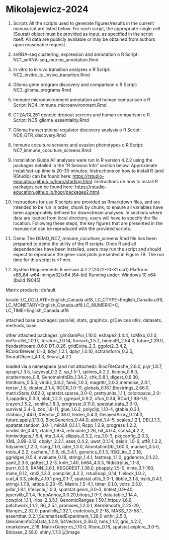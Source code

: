 # Mikolajewicz-2024

1.	Scripts
All the scripts used to generate figures/results in the current manuscript are listed below. For each script, the appropriate single cell (Seurat) object must be provided as input, as specified in the script itself. All data are publicly available or may be obtained from authors upon reasonable request. 

1.	snRNA-seq clustering, expression and annotation
o	R Script: NC1_snRNA-seq_murine_annotation.Rmd
2.	In vitro to in vivo transition analyses
o	R Script: NC2_invitro_to_invivo_transition.Rmd
3.	Glioma gene program discovery and comparison
o	R Script: NC3_glioma_programs.Rmd
4.	Immune microenvironment annotation and human comparison
o	R Script: NC4_immune_microenvironment.Rmd
5.	CT2A/GL261 genetic dropout screens and human comparison
o	R Script: NC5_glioma_essentiality.Rmd
6.	Glioma transcriptional regulator discovery analysis
o	R Script: NC6_GTR_discovery.Rmd
7.	Immune coculture screens and evasion phenotypes
o	R Script: NC7_immune_coculture_screens.Rmd

2.	Installation Guide
All analyses were run in R version 4.2.2 using the packages detailed in the “R Session Info” section below. Approximate install/set-up time is 20-30 minutes. Instructions on how to install R (and RStudio) can be found here: https://rstudio-education.github.io/hopr/starting.html. Instructions on how to install R packages can be found here: https://rstudio-education.github.io/hopr/packages2.html. 

3.	Instructions for use
R scripts are provided as Rmarkdown files, and are intended to be run in order, chunk by chunk, to ensure all variables have been appropriately defined for downstream analyses. In sections where data are loaded from local directory, users will have to specify the file location. Following these steps, the key figures that are presented in the manuscript can be reproduced with the provided scripts. 

4.	Demo
The DEMO_NC7_immune_coculture_screens.Rmd file has been prepared to demo the utility of the R scripts. Once R and all dependencies have been installed, users may run the script and should expect to reproduce the gene-rank plots presented in Figure 7B. The run time for this script is <1 min.  

5.	System Requirements
R version 4.2.2 (2022-10-31 ucrt)
Platform: x86_64-w64-mingw32/x64 (64-bit)
Running under: Windows 10 x64 (build 19045)

Matrix products: default

locale:
LC_COLLATE=English_Canada.utf8, LC_CTYPE=English_Canada.utf8, LC_MONETARY=English_Canada.utf8 LC_NUMERIC=C, LC_TIME=English_Canada.utf8

attached base packages:
parallel, stats, graphics, grDevices utils, datasets, methods,  base

other attached packages:
glmGamPoi_1.10.0, eshape2_1.4.4, scMiko_0.1.0, doParallel_1.0.17,  iterators_1.0.14, foreach_1.5.2, biomaRt_2.54.0, future_1.29.0, flexdashboard_0.6.0 DT_0.26, gridExtra_2.3, ggplot2_3.4.2, RColorBrewer_1.1-3, tidyr_1.2.1, dplyr_1.0.10, sctransform_0.3.5,  SeuratObject_4.1.3, Seurat_4.2.1

loaded via a namespace (and not attached):
BiocFileCache_2.6.0, plyr_1.8.7, igraph_1.3.5, lazyeval_0.2.2, sp_1.5-1, splines_4.2.2, listenv_0.8.0, scattermore_0.8, GenomeInfoDb_1.34.2, chk_0.8.1, digest_0.6.30, htmltools_0.5.3, viridis_0.6.2, fansi_1.0.3, magrittr_2.0.3,memoise_2.0.1, tensor_1.5, cluster_2.1.4, ROCR_1.0-11, globals_0.16.1,Biostrings_2.66.0, matrixStats_0.62.0, spatstat.sparse_3.0-0, prettyunits_1.1.1, colorspace_2.0-3,rappdirs_0.3.3, blob_1.2.3, ggrepel_0.9.2, xfun_0.34, RCurl_1.98-1.9, crayon_1.5.2, jsonlite_1.8.3, progressr_0.11.0, spatstat.data_3.0-0, survival_3.4-0, zoo_1.8-11, glue_1.6.2, polyclip_1.10-4, gtable_0.3.1, zlibbioc_1.44.0, XVector_0.38.0, leiden_0.4.3, DelayedArray_0.24.0, future.apply_1.10.0, BiocGenerics_0.44.0, abind_1.4-5, scales_1.2.1, DBI_1.1.3, spatstat.random_3.0-1, miniUI_0.1.1.1, Rcpp_1.0.9, progress_1.2.2, viridisLite_0.4.1, xtable_1.8-4, reticulate_1.26, bit_4.0.4, stats4_4.2.2, htmlwidgets_1.5.4, httr_1.4.4, ellipsis_0.3.2, ica_1.0-3, pkgconfig_2.0.3, XML_3.99-0.12, dbplyr_2.2.1, sass_0.4.2, uwot_0.1.14, deldir_1.0-6, utf8_1.2.2, tidyselect_1.2.0, rlang_1.1.0, later_1.3.0, AnnotationDbi_1.60.0, munsell_0.5.0, tools_4.2.2, cachem_1.0.6, cli_3.4.1, generics_0.1.3, RSQLite_2.2.18, ggridges_0.5.4, evaluate_0.18, stringr_1.4.1, fastmap_1.1.0, ggdendro_0.1.23, yaml_2.3.6, goftest_1.2-3, knitr_1.40, bit64_4.0.5,  fitdistrplus_1.1-8, purrr_0.3.5, RANN_2.6.1, KEGGREST_1.38.0, pbapply_1.5-0, nlme_3.1-160, mime_0.12, xml2_1.3.3, compiler_4.2.2, rstudioapi_0.14, filelock_1.0.2, curl_4.3.3, plotly_4.10.1 png_0.1-7, spatstat.utils_3.0-1, tibble_3.1.8, bslib_0.4.1, stringi_1.7.8, lattice_0.20-45, Matrix_1.5-4.1, tinter_0.1.0, vctrs_0.5.0, pillar_1.8.1, lifecycle_1.0.3, spatstat.geom_3.0-3, lmtest_0.9-40, jquerylib_0.1.4, RcppAnnoy_0.0.20,bitops_1.0-7, data.table_1.14.4, cowplot_1.1.1, irlba_2.3.5.1, GenomicRanges_1.50.1,httpuv_1.6.6, patchwork_1.1.2, R6_2.5.1, promises_1.2.0.1, KernSmooth_2.23-20, IRanges_2.32.0, parallelly_1.32.1, codetools_0.2-18, MASS_7.3-58.1, assertthat_0.2.1,SummarizedExperiment_1.28.0 withr_2.5.0, GenomeInfoDbData_1.2.9, S4Vectors_0.36.0, hms_1.1.2, grid_4.2.2, rmarkdown_2.18, MatrixGenerics_1.10.0, Rtsne_0.16, spatstat.explore_3.0-5, Biobase_2.58.0, shiny_1.7.3
![image](https://github.com/NMikolajewicz/Mikolajewicz-2024/assets/46906473/b8ef7c46-d958-4058-906a-d3d950ae616e)
